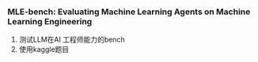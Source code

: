### MLE-bench: Evaluating Machine Learning Agents on Machine Learning Engineering
1. 测试LLM在AI 工程师能力的bench
2. 使用kaggle题目